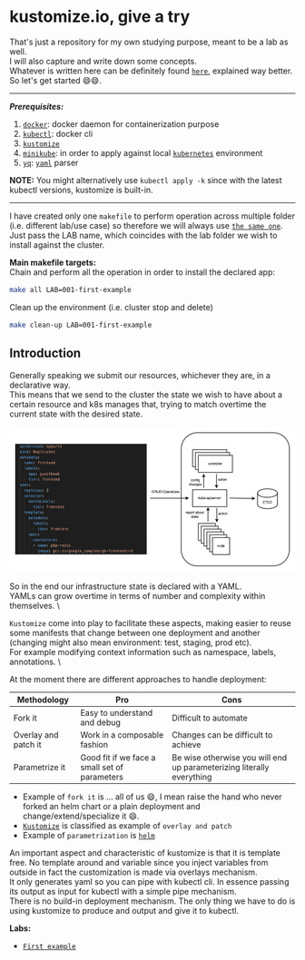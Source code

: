 # kustomize.io, give a try

That's just a repository for my own studying purpose, meant to be a lab as well. \
I will also capture and write down some concepts. \
Whatever is written here can be definitely found [`here`](https://kustomize.io/), explained way better. \
So let's get started 😄😄.

---
***Prerequisites:***
1. [`docker`](https://www.docker.com/): docker daemon for containerization purpose
2. [`kubectl`](https://kubernetes.io/docs/tasks/tools/): docker cli
3. [`kustomize`](https://kustomize.io/)
3. [`minikube`](https://minikube.sigs.k8s.io/docs/): in order to apply against local [`kubernetes`](https://kubernetes.io/) environment
5. [`yq`](https://github.com/mikefarah/yq): [`yaml`](https://en.wikipedia.org/wiki/YAML) parser

**NOTE:**
You might alternatively use `kubectl apply -k` since with the latest kubectl versions, kustomize is built-in.

---

I have created only one `makefile` to perform operation across multiple folder (i.e. different lab/use case) so therefore we will always use [`the same one`](./Makefile). \
Just pass the LAB name, which coincides with the lab folder we wish to install against the cluster.

**Main makefile targets:** \
Chain and perform all the operation in order to install the declared app:
```bash
make all LAB=001-first-example
```

Clean up the environment (i.e. cluster stop and delete)
```bash
make clean-up LAB=001-first-example
```

## Introduction

Generally speaking we submit our resources, whichever they are, in a declarative way. \
This means that we send to the cluster the state we wish to have about a certain resource and k8s manages that, trying to match overtime the current state with the desired state. 

![001](./images-and-diagrams/001.png)

So in the end our infrastructure state is declared with a YAML. \
YAMLs can grow overtime in terms of number and complexity within themselves. \

`Kustomize` come into play to facilitate these aspects, making easier to reuse some manifests that change between one deployment and another (changing might also mean environment: test, staging, prod etc). \
For example modifying context information such as namespace, labels, annotations. \

At the moment there are different approaches to handle deployment:


| Methodology           | Pro  | Cons |
| --------------------- | -- | -- |
| Fork it               | Easy to understand and debug | Difficult to automate |
| Overlay and patch it  | Work in a composable fashion | Changes can be difficult to achieve |
| Parametrize it        | Good fit if we face a small set of parameters | Be wise otherwise you will end up parameterizing literally everything |

* Example of `fork it` is ... all of us 😄, I mean raise the hand who never forked an helm chart or a plain deployment and change/extend/specialize it 😄.
* [`Kustomize`](https://kustomize.io/) is classified as example of `overlay and patch`
* Example of `parametrization` is [`helm`](https://helm.sh/)

An important aspect and characteristic of kustomize is that it is template free.
No template around and variable since you inject variables from outside in fact the customization is made via overlays mechanism. \
It only generates yaml so you can pipe with kubectl cli. In essence passing its output as input for kubectl with a simple pipe mechanism. \
There is no build-in deployment mechanism. The only thing we have to do is using kustomize to produce and output and give it to kubectl.

**Labs:**

* [`First example`](./001-first-example/README.md)



